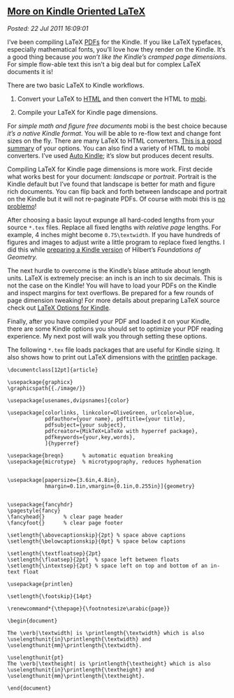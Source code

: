  
[More on Kindle Oriented LaTeX](http://bakerjd99.wordpress.com/2011/07/22/more-on-kindle-oriented-latex/)
---------------------------------------------------------------------------------------------------------

*Posted: 22 Jul 2011 16:09:01*

I’ve been compiling LaTeX [PDFs](http://www.fileinfo.com/extension/pdf)
for the Kindle. If you like LaTeX typefaces, especially mathematical
fonts, you’ll love how they render on the Kindle. It’s a good thing
because *you won’t like the Kindle’s cramped page dimensions.* For
simple flow-able text this isn’t a big deal but for complex LaTeX
documents it is!

There are two basic LaTeX to Kindle workflows.

1.  Convert your LaTeX to [HTML](http://www.fileinfo.com/extension/html)
    and then convert the HTML to
    [mobi](http://pcsupport.about.com/od/fileextensions/f/mobifile.htm).

2.  Compile your LaTeX for Kindle page dimensions.

For *simple math and figure free documents* mobi is the best choice
because *it’s a native Kindle format*. You will be able to re-flow text
and change font sizes on the fly. There are many LaTeX to HTML
converters. [This is a good summary](http://enc.com.au/docs/latexhtml/)
of your options. You can also find a variety of HTML to mobi converters.
I’ve used [Auto Kindle](http://sourceforge.net/projects/autokindle/);
it’s slow but produces decent results.

Compiling LaTeX for Kindle page dimensions is more work. First decide
what works best for your document: *landscape* or *portrait*. Portrait
is the Kindle default but I’ve found that landscape is better for math
and figure rich documents. You can flip back and forth between landscape
and portrait on the Kindle but it will not re-paginate PDFs. Of course
with mobi this is [no
problemo](http://www.youtube.com/watch?v=4QWfrxYt9DQ\&NR=1)!

After choosing a basic layout expunge all hard-coded lengths from your
source `*.tex` files. Replace all fixed lengths with *relative page*
lengths. For example, 4 inches might become `0.75\textwidth`. If you
have hundreds of figures and images to adjust write a little program to
replace fixed lengths. I did this while [preparing a Kindle
version](http://bakerjd99.wordpress.com/2011/07/12/open-source-hilbert-for-the-kindle/)
of Hilbert’s *Foundations of Geometry.*

The next hurdle to overcome is the Kindle’s blase attitude about length
units. LaTeX is extremely precise: an inch is an inch to six decimals.
This is not the case on the Kindle! You will have to load your PDFs on
the Kindle and inspect margins for text overflows. Be prepared for a few
rounds of page dimension tweaking! For more details about preparing
LaTeX source check out [LaTeX Options for
Kindle](http://www.faqoverflow.com/tex/16735.html).

Finally, after you have compiled your PDF and loaded it on your Kindle,
there are some Kindle options you should set to optimize your PDF
reading experience. My next post will walk you through setting these
options.

The following `*.tex` file loads packages that are useful for Kindle
sizing. It also shows how to print out LaTeX dimensions with the
[printlen](http://www.ctan.org/pkg/printlen) package.

    \documentclass[12pt]{article}

    \usepackage{graphicx}
    \graphicspath{{./image/}}

    \usepackage[usenames,dvipsnames]{color}

    \usepackage[colorlinks, linkcolor=OliveGreen, urlcolor=blue,
                pdfauthor={your name}, pdftitle={your title},
                pdfsubject={your subject},
                pdfcreator={MikTeX+LaTeXe with hyperref package},
                pdfkeywords={your,key,words},
                ]{hyperref}

    \usepackage{breqn}      % automatic equation breaking
    \usepackage{microtype}  % microtypography, reduces hyphenation


    \usepackage[papersize={3.6in,4.8in},
                hmargin=0.1in,vmargin={0.1in,0.255in}]{geometry}


    \usepackage{fancyhdr}
    \pagestyle{fancy}
    \fancyhead{}      % clear page header
    \fancyfoot{}      % clear page footer

    \setlength{\abovecaptionskip}{2pt} % space above captions
    \setlength{\belowcaptionskip}{0pt} % space below captions

    \setlength{\textfloatsep}{2pt} 
    \setlength{\floatsep}{2pt}  % space left between floats
    \setlength{\intextsep}{2pt} % space left on top and bottom of an in-text float

    \usepackage{printlen}

    \setlength{\footskip}{14pt}

    \renewcommand*{\thepage}{\footnotesize\arabic{page}}

    \begin{document}

    The \verb|\textwidth| is \printlength{\textwidth} which is also
    \uselengthunit{in}\printlength{\textwidth} and
    \uselengthunit{mm}\printlength{\textwidth}.

    \uselengthunit{pt}
    The \verb|\textheight| is \printlength{\textheight} which is also
    \uselengthunit{in}\printlength{\textheight} and
    \uselengthunit{mm}\printlength{\textheight}.

    \end{document}
